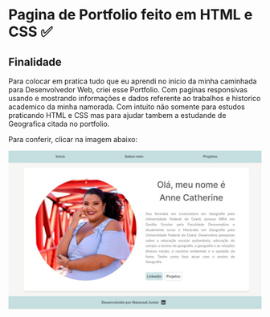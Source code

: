 <h1>Pagina de Portfolio feito em HTML e CSS ✅</h1>

<h2>Finalidade</h2>

Para colocar em pratica tudo que eu aprendi no inicio da minha caminhada para Desenvolvedor Web, criei esse Portfolio. Com paginas responsivas usando e mostrando informações e dados referente ao trabalhos e historico academico da minha namorada. Com intuito não somente para estudos praticando HTML e CSS mas para ajudar tambem a estudande de Geografica citada no portfolio.

Para conferir, clicar na imagem abaixo:

<p><a href="https://portfolioannecatherine.vercel.app/"></a><img src="/img/annecatherine.JPG"></a></p>


